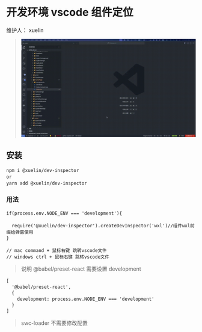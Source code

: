 # 开发环境 vscode 组件定位

维护人： xuelin

<!-- > 开发环境 vscode 组件定位 -->

> ![avatar](./src/lp.gif)

## 安装

```sh
npm i @xuelin/dev-inspector
or
yarn add @xuelin/dev-inspector
```

### 用法

```
if(process.env.NODE_ENV === 'development'){

  require('@xuelin/dev-inspector').createDevInspector('wxl')//组件wxl前缀给弹窗使用
}

// mac command + 鼠标右键 跳转vscode文件
// windows ctrl + 鼠标右键 跳转vscode文件

```

> 说明 @babel/preset-react 需要设置 development

```babel
[
  '@babel/preset-react',
  {
    development: process.env.NODE_ENV === 'development'
  }
]
```

> swc-loader 不需要修改配置
